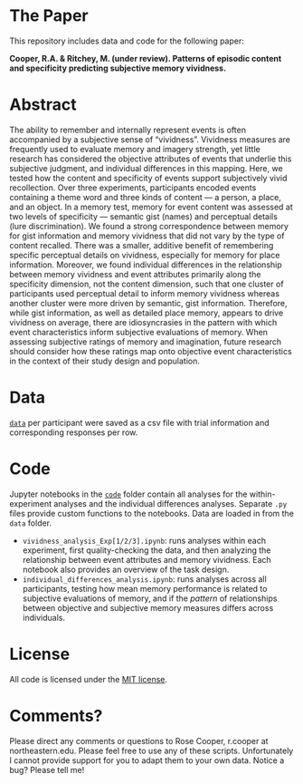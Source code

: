 # The Paper
This repository includes data and code for the following paper:

**Cooper, R.A. & Ritchey, M. (under review). Patterns of episodic content and specificity predicting subjective memory vividness.**

# Abstract

The ability to remember and internally represent events is often accompanied by a subjective sense of “vividness”. Vividness measures are frequently used to evaluate memory and imagery strength, yet little research has considered the objective attributes of events that underlie this subjective judgment, and individual differences in this mapping. Here, we tested how the content and specificity of events support subjectively vivid recollection. Over three experiments, participants encoded events containing a theme word and three kinds of content — a person, a place, and an object. In a memory test, memory for event content was assessed at two levels of specificity — semantic gist (names) and perceptual details (lure discrimination). We found a strong correspondence between memory for gist information and memory vividness that did not vary by the type of content recalled. There was a smaller, additive benefit of remembering specific perceptual details on vividness, especially for memory for place information. Moreover, we found individual differences in the relationship between memory vividness and event attributes primarily along the specificity dimension, not the content dimension, such that one cluster of participants used perceptual detail to inform memory vividness whereas another cluster were more driven by semantic, gist information. Therefore, while gist information, as well as detailed place memory, appears to drive vividness on average, there are idiosyncrasies in the pattern with which event characteristics inform subjective evaluations of memory. When assessing subjective ratings of memory and imagination, future research should consider how these ratings map onto objective event characteristics in the context of their study design and population.

# Data

[`data`](https://github.com/memobc/paper-vividness-features/tree/main/data) per participant were saved as a csv file with trial information and corresponding responses per row.

# Code

Jupyter notebooks in the [`code`](https://github.com/memobc/paper-vividness-features/tree/main/code) folder contain all analyses for the within-experiment analyses and the individual differences analyses. Separate `.py` files provide custom functions to the notebooks. Data are loaded in from the `data` folder.
* `vividness_analysis_Exp[1/2/3].ipynb`: runs analyses within each experiment, first quality-checking the data, and then analyzing the relationship between event attributes and memory vividness. Each notebook also provides an overview of the task design.
* `individual_differences_analysis.ipynb`: runs analyses across all participants, testing how mean memory performance is related to subjective evaluations of memory, and if the *pattern* of relationships between objective and subjective memory measures differs across individuals.

# License
All code is licensed under the [MIT license](https://github.com/memobc/paper-vividness-features/blob/main/LICENSE).

# Comments?
Please direct any comments or questions to Rose Cooper, r.cooper at northeastern.edu. Please feel free to use any of these scripts. Unfortunately I cannot provide support for you to adapt them to your own data. Notice a bug? Please tell me!
